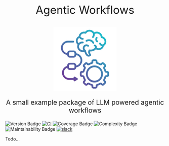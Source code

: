 <p align="center" style="font-size: 2.5em">
    Agentic Workflows
</p>
<p align="center">
    <img src="./assets/icons/workflow.png" alt="Koyo Schema Icon" width="200" />
</p>
<p align="center" style="font-size: 1.5em">
    A small example package of LLM powered agentic workflows
</p>

![Version Badge](https://img.shields.io/badge/version-1.0.0-gold)
[![CI](https://github.com/digiLab-ai/Koyo/actions/workflows/schema_ci.yml/badge.svg)](https://github.com/digiLab-ai/Koyo/actions/workflows/schema_ci.yml)
![Coverage Badge](https://img.shields.io/badge/test_coverage-93%25-brightgreen)
![Complexity Badge](https://img.shields.io/badge/complexity-A-cyan)
![Maintainability Badge](https://img.shields.io/badge/maintainability-99.7806%25-blue)
[![slack](https://img.shields.io/badge/slack-@digilabglobal-purple.svg?logo=slack)](https://digilabglobal.slack.com)

Todo...
